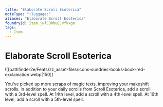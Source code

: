 ```yaml
---
title: "Elaborate Scroll Esoterica"
noteType: ":luggage:"
aliases: "Elaborate Scroll Esoterica"
foundryId: Item.jwfC3RbuECVfkxgm
tags:
  - Item
---
```


# Elaborate Scroll Esoterica
![[pathfinder2e/Feats/zz_asset-files/icons-sundries-books-book-red-exclamation.webp|150]]

You've picked up more scraps of magic texts, improving your makeshift scrolls. In addition to your daily scrolls from Scroll Esoterica, add a scroll with a 3rd-level spell. At 14th level, add a scroll with a 4th-level spell. At 16th level, add a scroll with a 5th-level spell.

